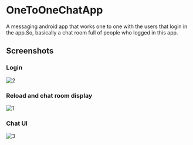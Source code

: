 # OneToOneChatApp
A messaging android app that works one to one with the users that login in the app.So, basically a chat room full of people who logged in this app.
## Screenshots
### Login
![2](https://user-images.githubusercontent.com/25390047/35590365-ae8ad4f8-062c-11e8-9ec3-bbfa0b94c505.JPG)

### Reload and chat room display
![1](https://user-images.githubusercontent.com/25390047/35588787-b013af52-0627-11e8-85af-df055eb48b8e.JPG)

### Chat UI
![3](https://user-images.githubusercontent.com/25390047/35590671-932a5eda-062d-11e8-8993-cf18c640cfcb.JPG)

